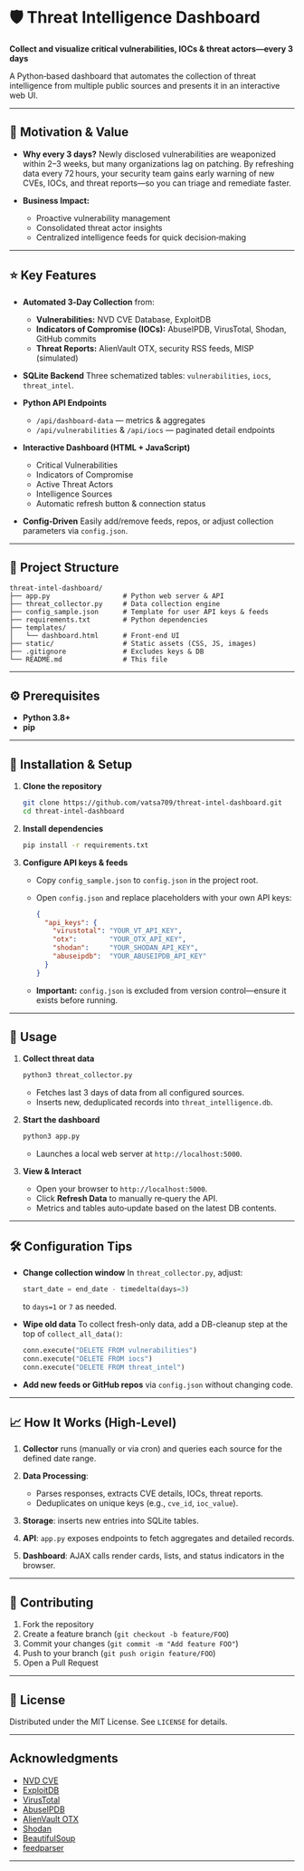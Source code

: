 # 🛡️ Threat Intelligence Dashboard

**Collect and visualize critical vulnerabilities, IOCs & threat actors—every 3 days**

A Python‑based dashboard that automates the collection of threat intelligence from multiple public sources and presents it in an interactive web UI.

---

## 🎯 Motivation & Value

* **Why every 3 days?**
  Newly disclosed vulnerabilities are weaponized within 2–3 weeks, but many organizations lag on patching. By refreshing data every 72 hours, your security team gains early warning of new CVEs, IOCs, and threat reports—so you can triage and remediate faster.

* **Business Impact:**

  * Proactive vulnerability management
  * Consolidated threat actor insights
  * Centralized intelligence feeds for quick decision‑making

---

## ⭐ Key Features

* **Automated 3‑Day Collection** from:

  * **Vulnerabilities:** NVD CVE Database, ExploitDB
  * **Indicators of Compromise (IOCs):** AbuseIPDB, VirusTotal, Shodan, GitHub commits
  * **Threat Reports:** AlienVault OTX, security RSS feeds, MISP (simulated)

* **SQLite Backend**
  Three schematized tables: `vulnerabilities`, `iocs`, `threat_intel`.

* **Python API Endpoints**

  * `/api/dashboard-data` — metrics & aggregates
  * `/api/vulnerabilities` & `/api/iocs` — paginated detail endpoints

* **Interactive Dashboard (HTML + JavaScript)**

  * Critical Vulnerabilities
  * Indicators of Compromise
  * Active Threat Actors
  * Intelligence Sources
  * Automatic refresh button & connection status

* **Config‑Driven**
  Easily add/remove feeds, repos, or adjust collection parameters via `config.json`.

---

## 📁 Project Structure

```
threat-intel-dashboard/
├── app.py                  # Python web server & API
├── threat_collector.py     # Data collection engine
├── config_sample.json      # Template for user API keys & feeds
├── requirements.txt        # Python dependencies
├── templates/
│   └── dashboard.html      # Front‑end UI
├── static/                 # Static assets (CSS, JS, images)
├── .gitignore              # Excludes keys & DB
└── README.md               # This file
```

---

## ⚙️ Prerequisites

* **Python 3.8+**
* **pip**

---

## 🔧 Installation & Setup

1. **Clone the repository**

   ```bash
   git clone https://github.com/vatsa709/threat-intel-dashboard.git
   cd threat-intel-dashboard
   ```

2. **Install dependencies**

   ```bash
   pip install -r requirements.txt
   ```

3. **Configure API keys & feeds**

   * Copy `config_sample.json` to `config.json` in the project root.
   * Open `config.json` and replace placeholders with your own API keys:

     ```json
     {
       "api_keys": {
         "virustotal": "YOUR_VT_API_KEY",
         "otx":        "YOUR_OTX_API_KEY",
         "shodan":     "YOUR_SHODAN_API_KEY",
         "abuseipdb":  "YOUR_ABUSEIPDB_API_KEY"
       }
     }
     ```
   * **Important:** `config.json` is excluded from version control—ensure it exists before running.

---

## 🚀 Usage

1. **Collect threat data**

   ```bash
   python3 threat_collector.py
   ```

   * Fetches last 3 days of data from all configured sources.
   * Inserts new, deduplicated records into `threat_intelligence.db`.

2. **Start the dashboard**

   ```bash
   python3 app.py
   ```

   * Launches a local web server at `http://localhost:5000`.

3. **View & Interact**

   * Open your browser to `http://localhost:5000`.
   * Click **Refresh Data** to manually re‑query the API.
   * Metrics and tables auto‑update based on the latest DB contents.

---

## 🛠️ Configuration Tips

* **Change collection window**
  In `threat_collector.py`, adjust:

  ```python
  start_date = end_date - timedelta(days=3)
  ```

  to `days=1` or `7` as needed.

* **Wipe old data**
  To collect fresh-only data, add a DB-cleanup step at the top of `collect_all_data()`:

  ```python
  conn.execute("DELETE FROM vulnerabilities")
  conn.execute("DELETE FROM iocs")
  conn.execute("DELETE FROM threat_intel")
  ```

* **Add new feeds or GitHub repos** via `config.json` without changing code.

---

## 📈 How It Works (High‑Level)

1. **Collector** runs (manually or via cron) and queries each source for the defined date range.
2. **Data Processing**:

   * Parses responses, extracts CVE details, IOCs, threat reports.
   * Deduplicates on unique keys (e.g., `cve_id`, `ioc_value`).
3. **Storage**: inserts new entries into SQLite tables.
4. **API**: `app.py` exposes endpoints to fetch aggregates and detailed records.
5. **Dashboard**: AJAX calls render cards, lists, and status indicators in the browser.

---

## 🤝 Contributing

1. Fork the repository
2. Create a feature branch (`git checkout -b feature/FOO`)
3. Commit your changes (`git commit -m "Add feature FOO"`)
4. Push to your branch (`git push origin feature/FOO`)
5. Open a Pull Request

---

## 📜 License

Distributed under the MIT License. See `LICENSE` for details.

---

## Acknowledgments

* [NVD CVE](https://nvd.nist.gov/)
* [ExploitDB](https://www.exploit-db.com/)
* [VirusTotal](https://www.virustotal.com/)
* [AbuseIPDB](https://www.abuseipdb.com/)
* [AlienVault OTX](https://otx.alienvault.com/)
* [Shodan](https://www.shodan.io/)
* [BeautifulSoup](https://www.crummy.com/software/BeautifulSoup/)
* [feedparser](https://github.com/kurtmckee/feedparser)

---
